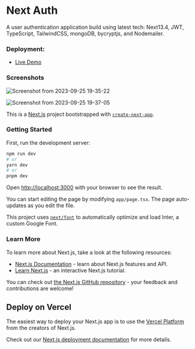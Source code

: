 # Next Auth
A user authentication application build using latest tech: Next13.4, JWT, TypeScript, TailwindCSS, mongoDB, bycryptjs, and Nodemailer.

### Deployment:
- [Live Demo](https://nextjs-auth-pied.vercel.app/login)

### Screenshots

![Screenshot from 2023-09-25 19-35-22](https://github.com/chinmaykhandal/nextjs-auth/assets/75906902/2ea57d4b-381e-4e3c-8cf6-a9c6b766c132)

![Screenshot from 2023-09-25 19-37-05](https://github.com/chinmaykhandal/nextjs-auth/assets/75906902/c92a7900-a44e-4b92-9eb5-7e3765cd2aa6)


This is a [Next.js](https://nextjs.org/) project bootstrapped with [`create-next-app`](https://github.com/vercel/next.js/tree/canary/packages/create-next-app).

### Getting Started

First, run the development server:

```bash
npm run dev
# or
yarn dev
# or
pnpm dev
```

Open [http://localhost:3000](http://localhost:3000) with your browser to see the result.

You can start editing the page by modifying `app/page.tsx`. The page auto-updates as you edit the file.

This project uses [`next/font`](https://nextjs.org/docs/basic-features/font-optimization) to automatically optimize and load Inter, a custom Google Font.

### Learn More

To learn more about Next.js, take a look at the following resources:

- [Next.js Documentation](https://nextjs.org/docs) - learn about Next.js features and API.
- [Learn Next.js](https://nextjs.org/learn) - an interactive Next.js tutorial.

You can check out [the Next.js GitHub repository](https://github.com/vercel/next.js/) - your feedback and contributions are welcome!

## Deploy on Vercel

The easiest way to deploy your Next.js app is to use the [Vercel Platform](https://vercel.com/new?utm_medium=default-template&filter=next.js&utm_source=create-next-app&utm_campaign=create-next-app-readme) from the creators of Next.js.

Check out our [Next.js deployment documentation](https://nextjs.org/docs/deployment) for more details.
